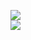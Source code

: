 [![](https://img.shields.io/badge/Made%20With-Github%20Spray-lightgrey.svg?style=for-the-badge&logo=github)](https://github.com/Annihil/github-spray#9448)  
[![](https://i.imgur.com/2DrTn0Z.gif)](https://github.com/Annihil/github-spray)